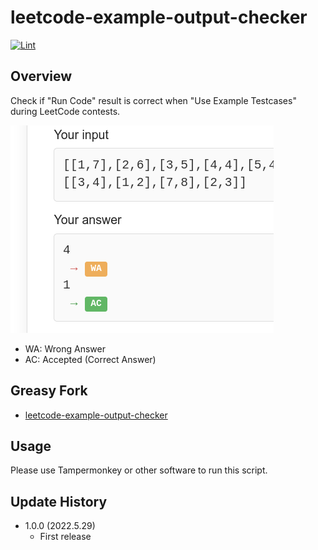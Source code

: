 leetcode-example-output-checker
=====

[![Lint](https://github.com/iilj/leetcode-example-output-checker/actions/workflows/main.yml/badge.svg)](https://github.com/iilj/leetcode-example-output-checker/actions/workflows/main.yml)


## Overview

Check if "Run Code" result is correct when "Use Example Testcases" during LeetCode contests.

![Image](images/2022052201.png "Image")

- WA: Wrong Answer
- AC: Accepted (Correct Answer)


## Greasy Fork

- [leetcode\-example\-output\-checker](https://greasyfork.org/ja/scripts/445668-leetcode-example-output-checker)


## Usage

Please use Tampermonkey or other software to run this script.


## Update History

- 1.0.0 (2022.5.29)
  - First release
